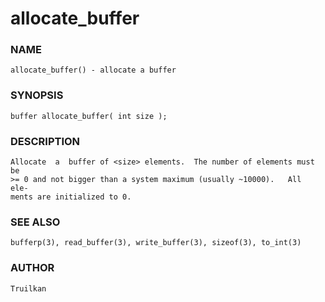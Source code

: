 # allocate_buffer

### NAME

    allocate_buffer() - allocate a buffer

### SYNOPSIS

    buffer allocate_buffer( int size );

### DESCRIPTION

    Allocate  a  buffer of <size> elements.  The number of elements must be
    >= 0 and not bigger than a system maximum (usually ~10000).   All  ele‐
    ments are initialized to 0.

### SEE ALSO

    bufferp(3), read_buffer(3), write_buffer(3), sizeof(3), to_int(3)

### AUTHOR

    Truilkan
